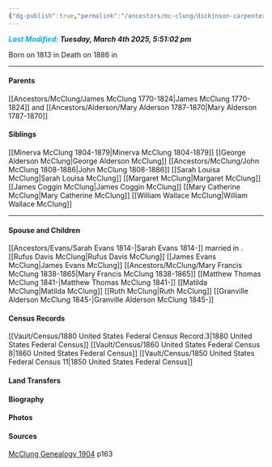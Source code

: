 ```yaml
---
{"dg-publish":true,"permalink":"/ancestors/mc-clung/dickinson-carpenter-mc-clung-1813-1886/","tags":["Dickinson-Carpenter-McClung"]}
---
```


***<font color="#00b0f0">Last Modified:</font> Tuesday, March 4th 2025, 5:51:02 pm***

Born on  1813 in <!-- link to place -->
Death on 1886 in <!-- link to place -->

---
#### Parents

[[Ancestors/McClung/James McClung 1770-1824\|James McClung 1770-1824]] and [[Ancestors/Alderson/Mary Alderson 1787-1870\|Mary Alderson 1787-1870]]
#### Siblings
[[Minerva McClung 1804-1879\|Minerva McClung 1804-1879]]
[[George Alderson McClung\|George Alderson McClung]]
[[Ancestors/McClung/John McClung 1808-1886\|John McClung 1808-1886]]
[[Sarah Louisa McClung\|Sarah Louisa McClung]]
[[Margaret McClung\|Margaret McClung]]
[[James Coggin McClung\|James Coggin McClung]]
[[Mary Catherine McClung\|Mary Catherine McClung]]
[[William Wallace McClung\|William Wallace McClung]]

---
#### Spouse and Children
[[Ancestors/Evans/Sarah Evans 1814-\|Sarah Evans 1814-]] married <!-- link to date --> in <!-- link to place -->.
[[Rufus Davis McClung\|Rufus Davis McClung]]
[[James Evans McClung\|James Evans McClung]]
[[Ancestors/McClung/Mary Francis McClung 1838-1865\|Mary Francis McClung 1838-1865]]
[[Matthew Thomas McClung 1841-\|Matthew Thomas McClung 1841-]]
[[Matilda McClung\|Matilda McClung]]
[[Ruth McClung\|Ruth McClung]]
[[Granville Alderson McClung 1845-\|Granville Alderson McClung 1845-]]

#### Census Records
[[Vault/Census/1880 United States Federal Census Record.3\|1880 United States Federal Census]]
[[Vault/Census/1860 United States Federal Census 8\|1860 United States Federal Census]]
[[Vault/Census/1850 United States Federal Census 11\|1850 United States Federal Census]]
#### Land Transfers

#### Biography

#### Photos

#### Sources
[McClung Genealogy 1904](https://drive.google.com/file/d/0B0oZv34v0ajXUWNUVmVwTUNhZ1E/view?usp=drive_link&resourcekey=0-GGNON3kTqpLoMdz3hRxyPQ) p163